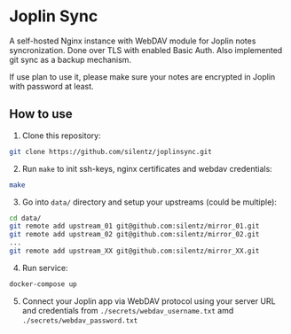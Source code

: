 # Joplin Sync

A self-hosted Nginx instance with WebDAV module for Joplin notes syncronization.
Done over TLS with enabled Basic Auth. Also implemented git sync as a backup mechanism.

If use plan to use it, please make sure your notes are encrypted in Joplin with
password at least.

## How to use

1. Clone this repository:
```bash
git clone https://github.com/silentz/joplinsync.git
```

2. Run `make` to init ssh-keys, nginx certificates and webdav credentials:
```bash
make
```

3. Go into `data/` directory and setup your upstreams (could be multiple):
```bash
cd data/
git remote add upstream_01 git@github.com:silentz/mirror_01.git
git remote add upstream_02 git@github.com:silentz/mirror_02.git
...
git remote add upstream_XX git@github.com:silentz/mirror_XX.git
```

4. Run service:
```bash
docker-compose up
```

5. Connect your Joplin app via WebDAV protocol using your server URL and
credentials from `./secrets/webdav_username.txt` amd `./secrets/webdav_password.txt`
